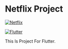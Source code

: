 # Netflix Project
<style>
	#shieldsimg{
		text-align: center;
	}
	
	<img id="shieldsimg" src="https://img.shields.io/badge/just%20the%20message-8A2BE2"></img>
</style>


[![Netflix](https://img.shields.io/badge/Netflix-E50914?style=flat&logo=netflix&logoColor=white)](https://www.netflix.com)
<br>

[![Flutter](https://img.shields.io/badge/Flutter-02569B?style=flat&logo=flutter&logoColor=white)](https://flutter.dev/)

This Is Project For Flutter.
